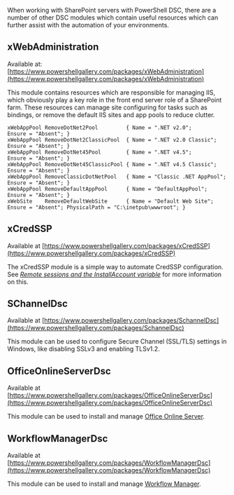 When working with SharePoint servers with PowerShell DSC, there are a number of other DSC modules which contain useful resources which can further assist with the automation of your environments.

## xWebAdministration

Available at: [https://www.powershellgallery.com/packages/xWebAdministration](https://www.powershellgallery.com/packages/xWebAdministration)

This module contains resources which are responsible for managing IIS, which obviously play a key role in the front end server role of a SharePoint farm.
These resources can manage site configuring for tasks such as bindings, or remove the default IIS sites and app pools to reduce clutter.

    xWebAppPool RemoveDotNet2Pool         { Name = ".NET v2.0";            Ensure = "Absent"; }
    xWebAppPool RemoveDotNet2ClassicPool  { Name = ".NET v2.0 Classic";    Ensure = "Absent"; }
    xWebAppPool RemoveDotNet45Pool        { Name = ".NET v4.5";            Ensure = "Absent"; }
    xWebAppPool RemoveDotNet45ClassicPool { Name = ".NET v4.5 Classic";    Ensure = "Absent"; }
    xWebAppPool RemoveClassicDotNetPool   { Name = "Classic .NET AppPool"; Ensure = "Absent"; }
    xWebAppPool RemoveDefaultAppPool      { Name = "DefaultAppPool";       Ensure = "Absent"; }
    xWebSite    RemoveDefaultWebSite      { Name = "Default Web Site";     Ensure = "Absent"; PhysicalPath = "C:\inetpub\wwwroot"; }

## xCredSSP

Available at [https://www.powershellgallery.com/packages/xCredSSP](https://www.powershellgallery.com/packages/xCredSSP)

The xCredSSP module is a simple way to automate CredSSP configuration. See _[Remote sessions and the InstallAccount variable](Remote-sessions-and-the-InstallAccount-variable)_ for more information on this.

## SChannelDsc

Available at [https://www.powershellgallery.com/packages/SchannelDsc](https://www.powershellgallery.com/packages/SchannelDsc)

This module can be used to configure Secure Channel (SSL/TLS) settings in Windows, like disabling SSLv3 and enabling TLSv1.2.

## OfficeOnlineServerDsc

Available at [https://www.powershellgallery.com/packages/OfficeOnlineServerDsc](https://www.powershellgallery.com/packages/OfficeOnlineServerDsc)

This module can be used to install and manage [Office Online Server](https://docs.microsoft.com/en-us/officeonlineserver/office-online-server).

## WorkflowManagerDsc

Available at [https://www.powershellgallery.com/packages/WorkflowManagerDsc](https://www.powershellgallery.com/packages/WorkflowManagerDsc)

This module can be used to install and manage [Workflow Manager](https://docs.microsoft.com/en-us/sharepoint/governance/install-and-configure-workflow-for-sharepoint-server#install-workflow-manager).
